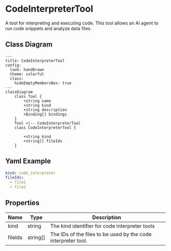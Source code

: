 # CodeInterpreterTool

A tool for interpreting and executing code.
This tool allows an AI agent to run code snippets and analyze data files.

## Class Diagram

```mermaid
---
title: CodeInterpreterTool
config:
  look: handDrawn
  theme: colorful
  class:
    hideEmptyMembersBox: true
---
classDiagram
    class Tool {
        +string name
        +string kind
        +string description
        +Binding[] bindings
    }
    Tool <|-- CodeInterpreterTool
    class CodeInterpreterTool {
      
        +string kind
        +string[] fileIds
    }
```

## Yaml Example

```yaml
kind: code_interpreter
fileIds:
  - file1
  - file2

```

## Properties

| Name | Type | Description |
| ---- | ---- | ----------- |
| kind | string | The kind identifier for code interpreter tools  |
| fileIds | string[] | The IDs of the files to be used by the code interpreter tool.  |
